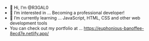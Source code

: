 - 👋 Hi, I’m @R3GAL0
- 👀 I’m interested in ... Becoming a professional developer!
- 🌱 I’m currently learning ... JavaScript, HTML, CSS and other web development tools
- You can check out my portfolio at ... https://euphonious-banoffee-8ecd7e.netlify.app/


<!---
- 💞️ I’m looking to collaborate on ...
- 📫 How to reach me ...
R3GAL0/R3GAL0 is a ✨ special ✨ repository because its `README.md` (this file) appears on your GitHub profile.
You can click the Preview link to take a look at your changes.
--->
